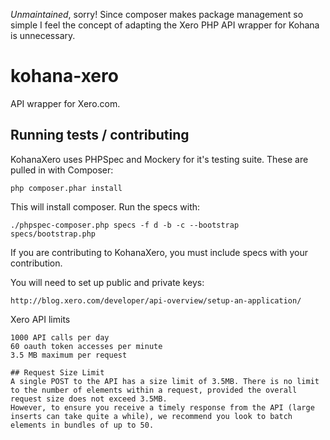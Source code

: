 *Unmaintained*, sorry! Since composer makes package management so simple I feel the concept of adapting the Xero PHP API wrapper for Kohana is unnecessary. 

kohana-xero
===========

API wrapper for Xero.com.

## Running tests / contributing

KohanaXero uses PHPSpec and Mockery for it's testing suite. These are pulled in with Composer:

	php composer.phar install

This will install composer. Run the specs with:

	./phpspec-composer.php specs -f d -b -c --bootstrap specs/bootstrap.php

If you are contributing to KohanaXero, you must include specs with your contribution.

You will need to set up public and private keys:

    http://blog.xero.com/developer/api-overview/setup-an-application/

Xero API limits

    1000 API calls per day
    60 oauth token accesses per minute
    3.5 MB maximum per request

    ## Request Size Limit
    A single POST to the API has a size limit of 3.5MB. There is no limit to the number of elements within a request, provided the overall request size does not exceed 3.5MB.
    However, to ensure you receive a timely response from the API (large inserts can take quite a while), we recommend you look to batch elements in bundles of up to 50.
